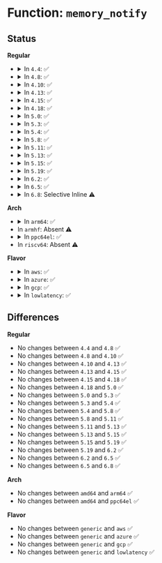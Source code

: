 # Function: <code>memory_notify</code>

## Status
<b>Regular</b>
<ul>
<li>
<details>
<summary>In <code>4.4</code>: ✅</summary>

```c
int memory_notify(long unsigned int val, void *v);
```

**Collision:** Unique Global

**Inline:** No

**Transformation:** False

**Instances:**

```
In drivers/base/memory.c (ffffffff815617e0)
Location: drivers/base/memory.c:174
Inline: False
Direct callers:
  - mm/memory_hotplug.c:online_pages
  - mm/memory_hotplug.c:online_pages
  - mm/memory_hotplug.c:online_pages
  - mm/memory_hotplug.c:online_pages
```
**Symbols:**

```
ffffffff815617e0-ffffffff815617fd: memory_notify (STB_GLOBAL)
```
</details>
</li>
<li>
<details>
<summary>In <code>4.8</code>: ✅</summary>

```c
int memory_notify(long unsigned int val, void *v);
```

**Collision:** Unique Global

**Inline:** No

**Transformation:** False

**Instances:**

```
In drivers/base/memory.c (ffffffff815b6070)
Location: drivers/base/memory.c:174
Inline: False
Direct callers:
  - mm/memory_hotplug.c:online_pages
  - mm/memory_hotplug.c:online_pages
  - mm/memory_hotplug.c:online_pages
```
**Symbols:**

```
ffffffff815b6070-ffffffff815b608d: memory_notify (STB_GLOBAL)
```
</details>
</li>
<li>
<details>
<summary>In <code>4.10</code>: ✅</summary>

```c
int memory_notify(long unsigned int val, void *v);
```

**Collision:** Unique Global

**Inline:** No

**Transformation:** False

**Instances:**

```
In drivers/base/memory.c (ffffffff815e5390)
Location: drivers/base/memory.c:174
Inline: False
Direct callers:
  - mm/memory_hotplug.c:online_pages
  - mm/memory_hotplug.c:online_pages
  - mm/memory_hotplug.c:online_pages
```
**Symbols:**

```
ffffffff815e5390-ffffffff815e53ad: memory_notify (STB_GLOBAL)
```
</details>
</li>
<li>
<details>
<summary>In <code>4.13</code>: ✅</summary>

```c
int memory_notify(long unsigned int val, void *v);
```

**Collision:** Unique Global

**Inline:** No

**Transformation:** False

**Instances:**

```
In drivers/base/memory.c (ffffffff815f9e70)
Location: drivers/base/memory.c:178
Inline: False
Direct callers:
  - mm/memory_hotplug.c:online_pages
  - mm/memory_hotplug.c:online_pages
  - mm/memory_hotplug.c:online_pages
```
**Symbols:**

```
ffffffff815f9e70-ffffffff815f9e8d: memory_notify (STB_GLOBAL)
```
</details>
</li>
<li>
<details>
<summary>In <code>4.15</code>: ✅</summary>

```c
int memory_notify(long unsigned int val, void *v);
```

**Collision:** Unique Global

**Inline:** No

**Transformation:** False

**Instances:**

```
In drivers/base/memory.c (ffffffff81662010)
Location: drivers/base/memory.c:179
Inline: False
Direct callers:
  - mm/memory_hotplug.c:__offline_pages
  - mm/memory_hotplug.c:__offline_pages
  - mm/memory_hotplug.c:__offline_pages
  - mm/memory_hotplug.c:online_pages
  - mm/memory_hotplug.c:online_pages
  - mm/memory_hotplug.c:online_pages
```
**Symbols:**

```
ffffffff81662010-ffffffff8166202d: memory_notify (STB_GLOBAL)
```
</details>
</li>
<li>
<details>
<summary>In <code>4.18</code>: ✅</summary>

```c
int memory_notify(long unsigned int val, void *v);
```

**Collision:** Unique Global

**Inline:** No

**Transformation:** False

**Instances:**

```
In drivers/base/memory.c (ffffffff8169d7e0)
Location: drivers/base/memory.c:179
Inline: False
Direct callers:
  - mm/memory_hotplug.c:__offline_pages
  - mm/memory_hotplug.c:__offline_pages
  - mm/memory_hotplug.c:__offline_pages
  - mm/memory_hotplug.c:online_pages
  - mm/memory_hotplug.c:online_pages
  - mm/memory_hotplug.c:online_pages
```
**Symbols:**

```
ffffffff8169d7e0-ffffffff8169d7fd: memory_notify (STB_GLOBAL)
```
</details>
</li>
<li>
<details>
<summary>In <code>5.0</code>: ✅</summary>

```c
int memory_notify(long unsigned int val, void *v);
```

**Collision:** Unique Global

**Inline:** No

**Transformation:** False

**Instances:**

```
In drivers/base/memory.c (ffffffff816bdf80)
Location: drivers/base/memory.c:179
Inline: False
Direct callers:
  - mm/memory_hotplug.c:__offline_pages
  - mm/memory_hotplug.c:__offline_pages
  - mm/memory_hotplug.c:__offline_pages
  - mm/memory_hotplug.c:online_pages
  - mm/memory_hotplug.c:online_pages
  - mm/memory_hotplug.c:online_pages
```
**Symbols:**

```
ffffffff816bdf80-ffffffff816bdf9d: memory_notify (STB_GLOBAL)
```
</details>
</li>
<li>
<details>
<summary>In <code>5.3</code>: ✅</summary>

```c
int memory_notify(long unsigned int val, void *v);
```

**Collision:** Unique Global

**Inline:** No

**Transformation:** False

**Instances:**

```
In drivers/base/memory.c (ffffffff816f8e00)
Location: drivers/base/memory.c:190
Inline: False
Direct callers:
  - mm/memory_hotplug.c:__offline_pages
  - mm/memory_hotplug.c:__offline_pages
  - mm/memory_hotplug.c:__offline_pages
  - mm/memory_hotplug.c:online_pages
  - mm/memory_hotplug.c:online_pages
  - mm/memory_hotplug.c:online_pages
```
**Symbols:**

```
ffffffff816f8e00-ffffffff816f8e1d: memory_notify (STB_GLOBAL)
```
</details>
</li>
<li>
<details>
<summary>In <code>5.4</code>: ✅</summary>

```c
int memory_notify(long unsigned int val, void *v);
```

**Collision:** Unique Global

**Inline:** No

**Transformation:** False

**Instances:**

```
In drivers/base/memory.c (ffffffff8171d180)
Location: drivers/base/memory.c:159
Inline: False
Direct callers:
  - mm/memory_hotplug.c:__offline_pages
  - mm/memory_hotplug.c:__offline_pages
  - mm/memory_hotplug.c:__offline_pages
  - mm/memory_hotplug.c:online_pages
  - mm/memory_hotplug.c:online_pages
  - mm/memory_hotplug.c:online_pages
```
**Symbols:**

```
ffffffff8171d180-ffffffff8171d19d: memory_notify (STB_GLOBAL)
```
</details>
</li>
<li>
<details>
<summary>In <code>5.8</code>: ✅</summary>

```c
int memory_notify(long unsigned int val, void *v);
```

**Collision:** Unique Global

**Inline:** No

**Transformation:** False

**Instances:**

```
In drivers/base/memory.c (ffffffff817d9020)
Location: drivers/base/memory.c:168
Inline: False
Direct callers:
  - mm/memory_hotplug.c:__offline_pages
  - mm/memory_hotplug.c:__offline_pages
  - mm/memory_hotplug.c:__offline_pages
  - mm/memory_hotplug.c:online_pages
  - mm/memory_hotplug.c:online_pages
  - mm/memory_hotplug.c:online_pages
```
**Symbols:**

```
ffffffff817d9020-ffffffff817d903d: memory_notify (STB_GLOBAL)
```
</details>
</li>
<li>
<details>
<summary>In <code>5.11</code>: ✅</summary>

```c
int memory_notify(long unsigned int val, void *v);
```

**Collision:** Unique Global

**Inline:** No

**Transformation:** False

**Instances:**

```
In drivers/base/memory.c (ffffffff817edb40)
Location: drivers/base/memory.c:167
Inline: False
Direct callers:
  - mm/memory_hotplug.c:offline_pages
  - mm/memory_hotplug.c:offline_pages
  - mm/memory_hotplug.c:offline_pages
  - mm/memory_hotplug.c:online_pages
  - mm/memory_hotplug.c:online_pages
  - mm/memory_hotplug.c:online_pages
```
**Symbols:**

```
ffffffff817edb40-ffffffff817edb5d: memory_notify (STB_GLOBAL)
```
</details>
</li>
<li>
<details>
<summary>In <code>5.13</code>: ✅</summary>

```c
int memory_notify(long unsigned int val, void *v);
```

**Collision:** Unique Global

**Inline:** No

**Transformation:** False

**Instances:**

```
In drivers/base/memory.c (ffffffff817d2480)
Location: drivers/base/memory.c:167
Inline: False
Direct callers:
  - mm/memory_hotplug.c:offline_pages
  - mm/memory_hotplug.c:offline_pages
  - mm/memory_hotplug.c:offline_pages
  - mm/memory_hotplug.c:online_pages
  - mm/memory_hotplug.c:online_pages
  - mm/memory_hotplug.c:online_pages
```
**Symbols:**

```
ffffffff817d2480-ffffffff817d249d: memory_notify (STB_GLOBAL)
```
</details>
</li>
<li>
<details>
<summary>In <code>5.15</code>: ✅</summary>

```c
int memory_notify(long unsigned int val, void *v);
```

**Collision:** Unique Global

**Inline:** No

**Transformation:** False

**Instances:**

```
In drivers/base/memory.c (ffffffff8185d5c0)
Location: drivers/base/memory.c:173
Inline: False
Direct callers:
  - mm/memory_hotplug.c:offline_pages
  - mm/memory_hotplug.c:offline_pages
  - mm/memory_hotplug.c:offline_pages
  - mm/memory_hotplug.c:online_pages
  - mm/memory_hotplug.c:online_pages
  - mm/memory_hotplug.c:online_pages
```
**Symbols:**

```
ffffffff8185d5c0-ffffffff8185d5dd: memory_notify (STB_GLOBAL)
```
</details>
</li>
<li>
<details>
<summary>In <code>5.19</code>: ✅</summary>

```c
int memory_notify(long unsigned int val, void *v);
```

**Collision:** Unique Global

**Inline:** No

**Transformation:** False

**Instances:**

```
In drivers/base/memory.c (ffffffff819a4920)
Location: drivers/base/memory.c:173
Inline: False
Direct callers:
  - mm/memory_hotplug.c:offline_pages
  - mm/memory_hotplug.c:offline_pages
  - mm/memory_hotplug.c:offline_pages
  - mm/memory_hotplug.c:online_pages
  - mm/memory_hotplug.c:online_pages
  - mm/memory_hotplug.c:online_pages
```
**Symbols:**

```
ffffffff819a4920-ffffffff819a4947: memory_notify (STB_GLOBAL)
```
</details>
</li>
<li>
<details>
<summary>In <code>6.2</code>: ✅</summary>

```c
int memory_notify(long unsigned int val, void *v);
```

**Collision:** Unique Global

**Inline:** No

**Transformation:** False

**Instances:**

```
In drivers/base/memory.c (ffffffff81b169b0)
Location: drivers/base/memory.c:173
Inline: False
Direct callers:
  - mm/memory_hotplug.c:offline_pages
  - mm/memory_hotplug.c:offline_pages
  - mm/memory_hotplug.c:offline_pages
  - mm/memory_hotplug.c:online_pages
  - mm/memory_hotplug.c:online_pages
  - mm/memory_hotplug.c:online_pages
```
**Symbols:**

```
ffffffff81b169b0-ffffffff81b169d7: memory_notify (STB_GLOBAL)
```
</details>
</li>
<li>
<details>
<summary>In <code>6.5</code>: ✅</summary>

```c
int memory_notify(long unsigned int val, void *v);
```

**Collision:** Unique Global

**Inline:** No

**Transformation:** False

**Instances:**

```
In drivers/base/memory.c (ffffffff81b65720)
Location: drivers/base/memory.c:168
Inline: False
Direct callers:
  - mm/memory_hotplug.c:offline_pages
  - mm/memory_hotplug.c:offline_pages
  - mm/memory_hotplug.c:offline_pages
  - mm/memory_hotplug.c:online_pages
  - mm/memory_hotplug.c:online_pages
  - mm/memory_hotplug.c:online_pages
```
**Symbols:**

```
ffffffff81b65720-ffffffff81b65747: memory_notify (STB_GLOBAL)
```
</details>
</li>
<li>
<details>
<summary>In <code>6.8</code>: Selective Inline ⚠️</summary>

```c
int memory_notify(long unsigned int val, void *v);
```

**Collision:** Unique Global

**Inline:** Selective

**Transformation:** False

**Instances:**

```
In drivers/base/memory.c (ffffffff81bb903d)
Location: drivers/base/memory.c:169
Inline: True
Inline callers:
  - drivers/base/memory.c:memory_subsys_offline
  - drivers/base/memory.c:memory_block_online
  - drivers/base/memory.c:memory_block_online
Direct callers:
  - mm/memory_hotplug.c:offline_pages
  - mm/memory_hotplug.c:offline_pages
  - mm/memory_hotplug.c:offline_pages
  - mm/memory_hotplug.c:online_pages
  - mm/memory_hotplug.c:online_pages
  - mm/memory_hotplug.c:online_pages
```
**Symbols:**

```
ffffffff81bb95a0-ffffffff81bb95c7: memory_notify (STB_GLOBAL)
```
</details>
</li>
</ul>
<b>Arch</b>
<ul>
<li>
<details>
<summary>In <code>arm64</code>: ✅</summary>

```c
int memory_notify(long unsigned int val, void *v);
```

**Collision:** Unique Global

**Inline:** No

**Transformation:** False

**Instances:**

```
In drivers/base/memory.c (ffff800010910d70)
Location: drivers/base/memory.c:159
Inline: False
Direct callers:
  - mm/memory_hotplug.c:online_pages
  - mm/memory_hotplug.c:online_pages
  - mm/memory_hotplug.c:online_pages
  - mm/memory_hotplug.c:online_pages
```
**Symbols:**

```
ffff800010910d70-ffff800010910dac: memory_notify (STB_GLOBAL)
```
</details>
</li>
<li>
In <code>armhf</code>: Absent ⚠️
</li>
<li>
<details>
<summary>In <code>ppc64el</code>: ✅</summary>

```c
int memory_notify(long unsigned int val, void *v);
```

**Collision:** Unique Global

**Inline:** No

**Transformation:** False

**Instances:**

```
In drivers/base/memory.c (c0000000009b2030)
Location: drivers/base/memory.c:159
Inline: False
Direct callers:
  - mm/memory_hotplug.c:__offline_pages
  - mm/memory_hotplug.c:__offline_pages
  - mm/memory_hotplug.c:__offline_pages
  - mm/memory_hotplug.c:__offline_pages
  - mm/memory_hotplug.c:online_pages
  - mm/memory_hotplug.c:online_pages
  - mm/memory_hotplug.c:online_pages
```
**Symbols:**

```
c0000000009b2030-c0000000009b2078: memory_notify (STB_GLOBAL)
```
</details>
</li>
<li>
In <code>riscv64</code>: Absent ⚠️
</li>
</ul>
<b>Flavor</b>
<ul>
<li>
<details>
<summary>In <code>aws</code>: ✅</summary>

```c
int memory_notify(long unsigned int val, void *v);
```

**Collision:** Unique Global

**Inline:** No

**Transformation:** False

**Instances:**

```
In drivers/base/memory.c (ffffffff816e34b0)
Location: drivers/base/memory.c:159
Inline: False
Direct callers:
  - mm/memory_hotplug.c:__offline_pages
  - mm/memory_hotplug.c:__offline_pages
  - mm/memory_hotplug.c:__offline_pages
  - mm/memory_hotplug.c:online_pages
  - mm/memory_hotplug.c:online_pages
  - mm/memory_hotplug.c:online_pages
```
**Symbols:**

```
ffffffff816e34b0-ffffffff816e34cd: memory_notify (STB_GLOBAL)
```
</details>
</li>
<li>
<details>
<summary>In <code>azure</code>: ✅</summary>

```c
int memory_notify(long unsigned int val, void *v);
```

**Collision:** Unique Global

**Inline:** No

**Transformation:** False

**Instances:**

```
In drivers/base/memory.c (ffffffff816bdaf0)
Location: drivers/base/memory.c:159
Inline: False
Direct callers:
  - mm/memory_hotplug.c:__offline_pages
  - mm/memory_hotplug.c:__offline_pages
  - mm/memory_hotplug.c:__offline_pages
  - mm/memory_hotplug.c:online_pages
  - mm/memory_hotplug.c:online_pages
  - mm/memory_hotplug.c:online_pages
```
**Symbols:**

```
ffffffff816bdaf0-ffffffff816bdb0d: memory_notify (STB_GLOBAL)
```
</details>
</li>
<li>
<details>
<summary>In <code>gcp</code>: ✅</summary>

```c
int memory_notify(long unsigned int val, void *v);
```

**Collision:** Unique Global

**Inline:** No

**Transformation:** False

**Instances:**

```
In drivers/base/memory.c (ffffffff81710640)
Location: drivers/base/memory.c:159
Inline: False
Direct callers:
  - mm/memory_hotplug.c:__offline_pages
  - mm/memory_hotplug.c:__offline_pages
  - mm/memory_hotplug.c:__offline_pages
  - mm/memory_hotplug.c:online_pages
  - mm/memory_hotplug.c:online_pages
  - mm/memory_hotplug.c:online_pages
```
**Symbols:**

```
ffffffff81710640-ffffffff8171065d: memory_notify (STB_GLOBAL)
```
</details>
</li>
<li>
<details>
<summary>In <code>lowlatency</code>: ✅</summary>

```c
int memory_notify(long unsigned int val, void *v);
```

**Collision:** Unique Global

**Inline:** No

**Transformation:** False

**Instances:**

```
In drivers/base/memory.c (ffffffff8172b7a0)
Location: drivers/base/memory.c:159
Inline: False
Direct callers:
  - mm/memory_hotplug.c:__offline_pages
  - mm/memory_hotplug.c:__offline_pages
  - mm/memory_hotplug.c:__offline_pages
  - mm/memory_hotplug.c:online_pages
  - mm/memory_hotplug.c:online_pages
  - mm/memory_hotplug.c:online_pages
```
**Symbols:**

```
ffffffff8172b7a0-ffffffff8172b7bd: memory_notify (STB_GLOBAL)
```
</details>
</li>
</ul>

## Differences
<b>Regular</b>
<ul>
<li>
No changes between <code>4.4</code> and <code>4.8</code> ✅
</li>
<li>
No changes between <code>4.8</code> and <code>4.10</code> ✅
</li>
<li>
No changes between <code>4.10</code> and <code>4.13</code> ✅
</li>
<li>
No changes between <code>4.13</code> and <code>4.15</code> ✅
</li>
<li>
No changes between <code>4.15</code> and <code>4.18</code> ✅
</li>
<li>
No changes between <code>4.18</code> and <code>5.0</code> ✅
</li>
<li>
No changes between <code>5.0</code> and <code>5.3</code> ✅
</li>
<li>
No changes between <code>5.3</code> and <code>5.4</code> ✅
</li>
<li>
No changes between <code>5.4</code> and <code>5.8</code> ✅
</li>
<li>
No changes between <code>5.8</code> and <code>5.11</code> ✅
</li>
<li>
No changes between <code>5.11</code> and <code>5.13</code> ✅
</li>
<li>
No changes between <code>5.13</code> and <code>5.15</code> ✅
</li>
<li>
No changes between <code>5.15</code> and <code>5.19</code> ✅
</li>
<li>
No changes between <code>5.19</code> and <code>6.2</code> ✅
</li>
<li>
No changes between <code>6.2</code> and <code>6.5</code> ✅
</li>
<li>
No changes between <code>6.5</code> and <code>6.8</code> ✅
</li>
</ul>
<b>Arch</b>
<ul>
<li>
No changes between <code>amd64</code> and <code>arm64</code> ✅
</li>
<li>
No changes between <code>amd64</code> and <code>ppc64el</code> ✅
</li>
</ul>
<b>Flavor</b>
<ul>
<li>
No changes between <code>generic</code> and <code>aws</code> ✅
</li>
<li>
No changes between <code>generic</code> and <code>azure</code> ✅
</li>
<li>
No changes between <code>generic</code> and <code>gcp</code> ✅
</li>
<li>
No changes between <code>generic</code> and <code>lowlatency</code> ✅
</li>
</ul>
